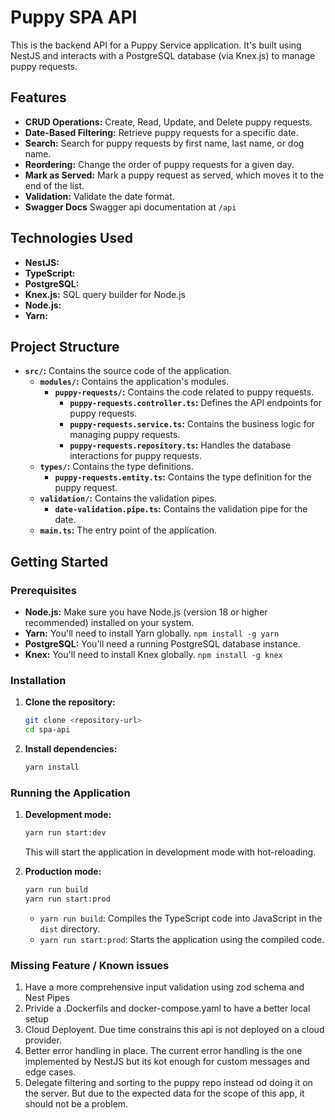# Puppy SPA API

This is the backend API for a Puppy Service application. It's built using NestJS and interacts with a PostgreSQL database (via Knex.js) to manage puppy requests.

## Features

*   **CRUD Operations:** Create, Read, Update, and Delete puppy requests.
*   **Date-Based Filtering:** Retrieve puppy requests for a specific date.
*   **Search:** Search for puppy requests by first name, last name, or dog name.
*   **Reordering:** Change the order of puppy requests for a given day.
*   **Mark as Served:** Mark a puppy request as served, which moves it to the end of the list.
* **Validation:** Validate the date format.
* **Swagger Docs** Swagger api documentation at `/api`

## Technologies Used

*   **NestJS:** 
*   **TypeScript:** 
*   **PostgreSQL:** 
*   **Knex.js:** SQL query builder for Node.js
*   **Node.js:** 
* **Yarn:** 

## Project Structure

*   **`src/`:** Contains the source code of the application.
    *   **`modules/`:** Contains the application's modules.
        *   **`puppy-requests/`:** Contains the code related to puppy requests.
            *   **`puppy-requests.controller.ts`:** Defines the API endpoints for puppy requests.
            *   **`puppy-requests.service.ts`:** Contains the business logic for managing puppy requests.
            *   **`puppy-requests.repository.ts`:** Handles the database interactions for puppy requests.
    *   **`types/`:** Contains the type definitions.
        * **`puppy-requests.entity.ts`:** Contains the type definition for the puppy request.
    *   **`validation/`:** Contains the validation pipes.
        * **`date-validation.pipe.ts`:** Contains the validation pipe for the date.
    *   **`main.ts`:** The entry point of the application.

## Getting Started

### Prerequisites

*   **Node.js:** Make sure you have Node.js (version 18 or higher recommended) installed on your system.
*   **Yarn:** You'll need to install Yarn globally. `npm install -g yarn`
*   **PostgreSQL:** You'll need a running PostgreSQL database instance.
* **Knex:** You'll need to install Knex globally. `npm install -g knex`

### Installation

1.  **Clone the repository:**

    ```bash
    git clone <repository-url>
    cd spa-api
    ```

2.  **Install dependencies:**

    ```bash
    yarn install
    ```
  

### Running the Application

1.  **Development mode:**

    ```bash
    yarn run start:dev
    ```

    This will start the application in development mode with hot-reloading.

2.  **Production mode:**

    ```bash
    yarn run build
    yarn run start:prod
    ```

    *   `yarn run build`: Compiles the TypeScript code into JavaScript in the `dist` directory.
    *   `yarn run start:prod`: Starts the application using the compiled code.

### Missing Feature / Known issues

1. Have a more comprehensive input validation using zod schema and Nest Pipes 
2. Privide a .Dockerfils and docker-compose.yaml to have a better local setup
3. Cloud Deployent. Due time constrains this api is not deployed on a cloud provider.
4. Better error handling in place. The current error handling is the one implemented by NestJS but its kot enough for custom messages and edge cases.
5. Delegate filtering and sorting to the puppy repo instead od doing it on the server. But due to the expected data for the scope of this app, it should not be a problem.
